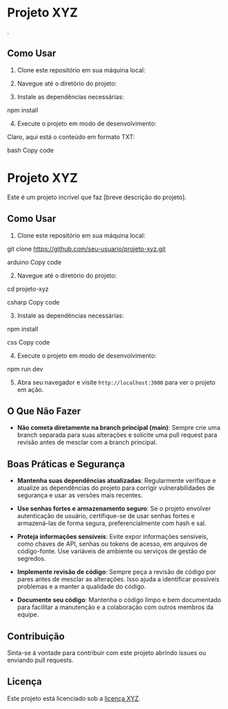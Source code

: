 # Projeto XYZ

.

## Como Usar

1. Clone este repositório em sua máquina local:


2. Navegue até o diretório do projeto:


3. Instale as dependências necessárias:

npm install

4. Execute o projeto em modo de desenvolvimento:


Claro, aqui está o conteúdo em formato TXT:

bash
Copy code
# Projeto XYZ

Este é um projeto incrível que faz [breve descrição do projeto].

## Como Usar

1. Clone este repositório em sua máquina local:

git clone https://github.com/seu-usuario/projeto-xyz.git

arduino
Copy code

2. Navegue até o diretório do projeto:

cd projeto-xyz

csharp
Copy code

3. Instale as dependências necessárias:

npm install

css
Copy code

4. Execute o projeto em modo de desenvolvimento:

npm run dev


5. Abra seu navegador e visite `http://localhost:3000` para ver o projeto em ação.

## O Que Não Fazer

- **Não cometa diretamente na branch principal (main)**: Sempre crie uma branch separada para suas alterações e solicite uma pull request para revisão antes de mesclar com a branch principal.

## Boas Práticas e Segurança

- **Mantenha suas dependências atualizadas**: Regularmente verifique e atualize as dependências do projeto para corrigir vulnerabilidades de segurança e usar as versões mais recentes.

- **Use senhas fortes e armazenamento seguro**: Se o projeto envolver autenticação de usuário, certifique-se de usar senhas fortes e armazená-las de forma segura, preferencialmente com hash e sal.

- **Proteja informações sensíveis**: Evite expor informações sensíveis, como chaves de API, senhas ou tokens de acesso, em arquivos de código-fonte. Use variáveis de ambiente ou serviços de gestão de segredos.

- **Implemente revisão de código**: Sempre peça a revisão de código por pares antes de mesclar as alterações. Isso ajuda a identificar possíveis problemas e a manter a qualidade do código.

- **Documente seu código**: Mantenha o código limpo e bem documentado para facilitar a manutenção e a colaboração com outros membros da equipe.

## Contribuição

Sinta-se à vontade para contribuir com este projeto abrindo issues ou enviando pull requests.

## Licença

Este projeto está licenciado sob a [licença XYZ](link_para_licenca).

